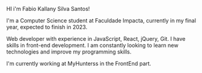 HI i'm Fabio Kallany Silva Santos!

I'm a Computer Science student at Faculdade Impacta, currently in my final year, expected to finish in 2023.

Web developer with experience in JavaScript, React, jQuery, Git. I have skills in front-end development. I am constantly looking to learn new technologies and improve my programming skills.

I'm currently working at MyHunterss in the FrontEnd part.
